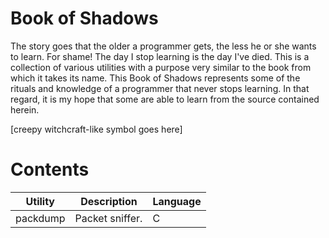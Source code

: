 Book of Shadows
====

The story goes that the older a programmer gets, the less he or she wants to learn. For shame! The day I stop 
learning is the day I've died. This is a collection of various utilities with a purpose very similar to the 
book from which it takes its name. This Book of Shadows represents some of the rituals and knowledge of 
a programmer that never stops learning. In that regard, it is my hope that some are able to learn from the 
source contained herein.

[creepy witchcraft-like symbol goes here]

Contents
===

Utility | Description | Language
------- | ----------- | --------
packdump | Packet sniffer. | C
